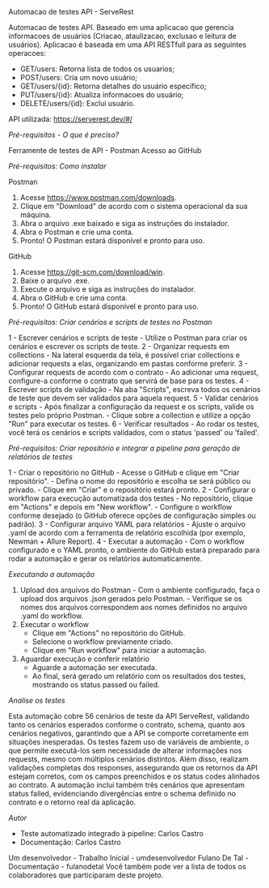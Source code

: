 Automacao de testes API - ServeRest

Automacao de testes API. Baseado em uma aplicacao que gerencia informacoes de usuários (Criacao, ataulizacao, exclusao e leitura de usuários). Aplicacao é baseada em uma API RESTfull para as seguintes operacoes:

- GET/users: Retorna lista de todos os usuarios;
- POST/users: Cria um novo usuário;
- GET/users/{id}: Retorna detalhes do usuário especifico;
- PUT/users/{id}: Atualiza informacoes do usuário;
- DELETE/users/{id}: Exclui usuário.

API utilizada: https://serverest.dev/#/

*Pré-requisitos - O que é preciso?*

Ferramente de testes de API - Postman
Acesso ao GitHub

*Pré-requisitos: Como instalar*

Postman
1.	Acesse https://www.postman.com/downloads.
2.	Clique em "Download" de acordo com o sistema operacional da sua máquina.
3.	Abra o arquivo .exe baixado e siga as instruções do instalador.
4.	Abra o Postman e crie uma conta.
5.	Pronto! O Postman estará disponível e pronto para uso.

GitHub
1.	Acesse https://git-scm.com/download/win.
2.	Baixe o arquivo .exe.
3.	Execute o arquivo e siga as instruções do instalador.
4.	Abra o GitHub e crie uma conta.
5.	Pronto! O GitHub estará disponível e pronto para uso.

*Pré-requisitos: Criar cenários e scripts de testes no Postman*

1 - Escrever cenários e scripts de teste
       - Utilize o Postman para criar os cenários e escrever os scripts de teste.
2 - Organizar requests em collections
       - Na lateral esquerda da tela, é possível criar collections e adicionar requests a elas, organizando em pastas conforme preferir.
3 - Configurar requests de acordo com o contrato
       - Ao adicionar uma request, configure-a conforme o contrato que servirá de base para os testes.
4 - Escrever scripts de validação
       - Na aba "Scripts", escreva todos os cenários de teste que devem ser validados para aquela request.
5 - Validar cenários e scripts
       - Após finalizar a configuração da request e os scripts, valide os testes pelo próprio Postman.
       - Clique sobre a collection e utilize a opção "Run" para executar os testes.
6 - Verificar resultados
       - Ao rodar os testes, você terá os cenários e scripts validados, com o status 'passed' ou 'failed'.

*Pré-requisitos: Criar repositório e integrar a pipeline para geração de relatórios de testes*

1 - Criar o repositório no GitHub
       - Acesse o GitHub e clique em "Criar repositório".
       - Defina o nome do repositório e escolha se será público ou privado.
       - Clique em "Criar" e o repositório estará pronto.
2 - Configurar o workflow para execução automatizada dos testes
       - No repositório, clique em "Actions" e depois em "New workflow".
       - Configure o workflow conforme desejado (o GitHub oferece opções de configuração simples ou padrão).
3 - Configurar arquivo YAML para relatórios
       - Ajuste o arquivo .yaml de acordo com a ferramenta de relatório escolhida (por exemplo, Newman + Allure Report).
4 - Executar a automação
       - Com o workflow configurado e o YAML pronto, o ambiente do GitHub estará preparado para rodar a automação e gerar os relatórios automaticamente.

*Executando a automação*

1.	Upload dos arquivos do Postman
	      - Com o ambiente configurado, faça o upload dos arquivos .json gerados pelo Postman.
	      - Verifique se os nomes dos arquivos correspondem aos nomes definidos no arquivo .yaml do workflow.
2.	Executar o workflow
       - Clique em "Actions" no repositório do GitHub.
       - Selecione o workflow previamente criado.
       - 	Clique em "Run workflow" para iniciar a automação.
3.	Aguardar execução e conferir relatório
       - Aguarde a automação ser executada.
       - Ao final, será gerado um relatório com os resultados dos testes, mostrando os status passed ou failed.

*Analise os testes*

Esta automação cobre 56 cenários de teste da API ServeRest, validando tanto os cenários esperados conforme o contrato, schema, quanto aos cenários negativos, garantindo que a API se comporte corretamente em situações inesperadas. Os testes fazem uso de variáveis de ambiente, o que permite executá-los sem necessidade de alterar informações nos requests, mesmo com múltiplos cenários distintos. Além disso, realizam validações completas dos responses, assegurando que os retornos da API estejam corretos, com os campos preenchidos e os status codes alinhados ao contrato. A automação inclui também três cenários que apresentam status failed, evidenciando divergências entre o schema definido no contrato e o retorno real da aplicação.


*Autor*
- Teste automatizado integrado à pipeline: Carlos Castro
- Documentação: Carlos Castro





Um desenvolvedor - Trabalho Inicial - umdesenvolvedor
Fulano De Tal - Documentação - fulanodetal
Você também pode ver a lista de todos os colaboradores que participaram deste projeto.

